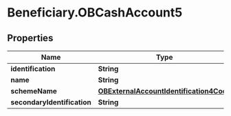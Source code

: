 # Beneficiary.OBCashAccount5

## Properties
Name | Type | Description | Notes
------------ | ------------- | ------------- | -------------
**identification** | **String** |  | 
**name** | **String** |  | [optional] 
**schemeName** | [**OBExternalAccountIdentification4Code**](OBExternalAccountIdentification4Code.md) |  | 
**secondaryIdentification** | **String** |  | [optional] 
